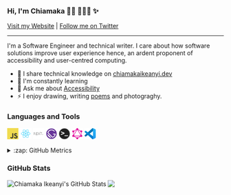 ### Hi, I'm Chiamaka 👋🏾 👩🏾‍💻 ✨

[Visit my Website](https://chiamakaikeanyi.dev/why-i-blog/) |
[Follow me on Twitter](https://twitter.com/chiamakaikeanyi)

---

I'm a Software Engineer and technical writer. I care about how software solutions improve user experience hence, an ardent proponent of accessibility and user-centred computing.

- 🔭 I share technical knowledge on [chiamakaikeanyi.dev](https://chiamakaikeanyi.dev/why-i-blog/)
- 🌱 I'm constantly learning
- 💬 Ask me about [Accessibility](https://chiamakaikeanyi.dev/tag/accessibility/)
- ⚡ I enjoy drawing, writing [poems](https://medium.com/poesie) and photograghy.


### Languages and Tools

[<code><img alt="JavaScript" width="26px" src="https://raw.githubusercontent.com/github/explore/80688e429a7d4ef2fca1e82350fe8e3517d3494d/topics/javascript/javascript.png" /></code>][javascript]
[<code><img  alt="React" width="26px" src="https://raw.githubusercontent.com/github/explore/80688e429a7d4ef2fca1e82350fe8e3517d3494d/topics/react/react.png" /></code>][javascript]
[<code><img  alt="NextJs" width="26px" src="https://raw.githubusercontent.com/github/explore/28b02bbc9ad9f7a503c43775aebeb515dc2da5fc/topics/nextjs/nextjs.png" /></code>][javascript]
[<code><img alt="Gatsby" width="26px" src="https://raw.githubusercontent.com/github/explore/e94815998e4e0713912fed477a1f346ec04c3da2/topics/gatsby/gatsby.png" /></code>][javascript]
[<code><img alt="Terminal" width="26px" src="https://raw.githubusercontent.com/github/explore/80688e429a7d4ef2fca1e82350fe8e3517d3494d/topics/terminal/terminal.png" /></code>][terminal]
[<code><img alt="GraphQl" width="26px" src="https://raw.githubusercontent.com/github/explore/5c058a388828bb5fde0bcafd4bc867b5bb3f26f3/topics/graphql/graphql.png" /></code>][graphql]
[<code><img  alt="Visual Studio Code" width="26px" src="https://raw.githubusercontent.com/github/explore/80688e429a7d4ef2fca1e82350fe8e3517d3494d/topics/visual-studio-code/visual-studio-code.png" /></code>][vscode]



<details>
  <summary>:zap: GitHub Metrics</summary>
  
![Metrics](https://metrics.lecoq.io/chiamakaikeanyi?template=classic&config.timezone=Africa%2FLagos)
</details>

### GitHub Stats

<div>
<img align="center" alt="Chiamaka Ikeanyi's GitHub Stats" src="https://github-readme-stats-chiamakaikeanyi.vercel.app/api?username=chiamakaikeanyi&show_icons=true&hide_border=true&include_all_commits=true&theme=material-palenight" />

<img align="center" src="https://github-readme-stats-chiamakaikeanyi.vercel.app/api/top-langs/?username=chiamakaikeanyi&layout=compact&theme=material-palenight" />
</div>

[javascript]: https://chiamakaikeanyi.dev/tag/java-script/
[terminal]: https://chiamakaikeanyi.dev/how-to-configure-your-macos-terminal-with-zsh-like-a-pro/
[vscode]: https://chiamakaikeanyi.dev/vscode-setup-to-improve-productivity/
[graphql]: https://github.com/chiamakaikeanyi/lumin

<!--
**chiamakaikeanyi/chiamakaikeanyi** is a ✨ _special_ ✨ repository because its `README.md` (this file) appears on your GitHub profile.

Here are some ideas to get you started:

- 🔭 I’m currently working on ...
- 🌱 I’m currently learning ...
- 👯 I’m looking to collaborate on ...
- 🤔 I’m looking for help with ...
- 💬 Ask me about ...
- 📫 How to reach me: ...
- 😄 Pronouns: ...
- ⚡ Fun fact: ...
-->
